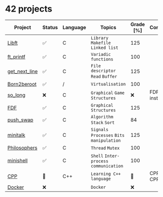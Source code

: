 # 42 projects

| Project                                                                                    | Status             | Language | Topics                                     | Grade [%]      | Comments    |
|--------------------------------------------------------------------------------------------|--------------------|----------|--------------------------------------------|----------------|-------------|
| [Libft](https://github.com/diabolo257/42Lausanne/tree/main/42Cursus/Libft)                 | :white_check_mark: | C        | `Library` `Makefile` `Linked list`         | 125             |               |
| [ft_printf](https://github.com/diabolo257/42Lausanne/tree/main/42Cursus/ft_printf)         | :white_check_mark: | C        | `Variadic functions`                       | 100             |               |
| [get_next_line](https://github.com/diabolo257/42Lausanne/tree/main/42Cursus/get_next_line) | :white_check_mark: | C        | `File descriptor` `Read` `Buffer`          | 125             |               |
| [Born2beroot](https://github.com/diabolo257/42Lausanne/tree/main/42Cursus/Born2beroot)     | :white_check_mark: | /        | `Virtualisation`                           | 100             |               |
| [so_long](https://github.com/diabolo257/42Lausanne/tree/main/42Cursus/so_long)             | :x:                | C        | `Graphical` `Game` `Structures`            | :x:            | FDF instead    |
| [FDF](https://github.com/diabolo257/42Lausanne/tree/main/42Cursus/FDF)                     | :white_check_mark: | C        | `Graphical` `Structures`                   | 125             |               |
| [push_swap](https://github.com/diabolo257/42Lausanne/tree/main/42Cursus/push_swap)         | :white_check_mark: | C        | `Algorithm` `Stack` `Sort`                 | 84              |               |
| [minitalk](https://github.com/diabolo257/42Lausanne/tree/main/42Cursus/minitalk)           | :white_check_mark: | C        | `Signals` `Processes` `Bits manipulation ` | 125             |               |
| [Philosophers](https://github.com/diabolo257/42Lausanne/tree/main/42Cursus/Philosophers)   | :white_check_mark: | C        | `Thread` `Mutex`                           | 100             |               |
| [minishell](https://github.com/diabolo257/42Lausanne/tree/main/42Cursus/minishell)         | :white_check_mark: | C        | `Shell` `Inter-process communication`      | 100             |               |
| [CPP](https://github.com/diabolo257/42Lausanne/tree/main/42Cursus/CPP)                     | :construction:  | C++      | `Learning C++ language` | :construction: | CPP00 - CPP09     |
| [Docker](https://github.com/diabolo257/42Lausanne/tree/main/42Cursus/Inception)               | :x:          |       | `Docker`                    | :x: |                |

<!-- Symbols : -->
<!-- :construction: -->
<!-- :white_check_mark: -->
<!-- :x: -->

